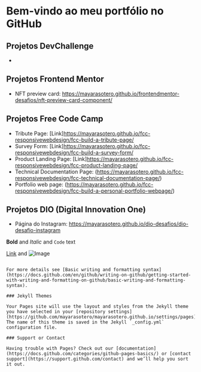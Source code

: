 # Bem-vindo ao meu portfólio no GitHub

## Projetos DevChallenge

- [Amazing Graph]: (https://mayarasotero.github.io/devchallenge-desafios/landingpage_amazing_graph/)

## Projetos Frontend Mentor

- NFT preview card: https://mayarasotero.github.io/frontendmentor-desafios/nft-preview-card-component/

## Projetos Free Code Camp

- Tribute Page: [Link]https://mayarasotero.github.io/fcc-responsivewebdesign/fcc-build-a-tribute-page/
- Survey Form: [Link]https://mayarasotero.github.io/fcc-responsivewebdesign/fcc-build-a-survey-form/
- Product Landing Page: [Link]https://mayarasotero.github.io/fcc-responsivewebdesign/fcc-product-landing-page/
- Technical Documentation Page: (https://mayarasotero.github.io/fcc-responsivewebdesign/fcc-technical-documentation-page/)
- Portfolio web page: (https://mayarasotero.github.io/fcc-responsivewebdesign/fcc-build-a-personal-portfolio-webpage/)

## Projetos DIO (Digital Innovation One)

- Página do Instagram: https://mayarasotero.github.io/dio-desafios/dio-desafio-instagram

**Bold** and _Italic_ and `Code` text

[Link](url) and ![Image](src)
```

For more details see [Basic writing and formatting syntax](https://docs.github.com/en/github/writing-on-github/getting-started-with-writing-and-formatting-on-github/basic-writing-and-formatting-syntax).

### Jekyll Themes

Your Pages site will use the layout and styles from the Jekyll theme you have selected in your [repository settings](https://github.com/mayarasotero/mayarasotero.github.io/settings/pages). The name of this theme is saved in the Jekyll `_config.yml` configuration file.

### Support or Contact

Having trouble with Pages? Check out our [documentation](https://docs.github.com/categories/github-pages-basics/) or [contact support](https://support.github.com/contact) and we’ll help you sort it out.
